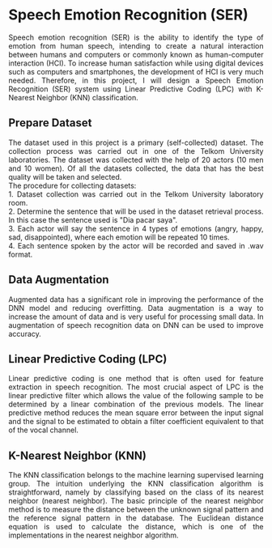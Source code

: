 # Speech Emotion Recognition (SER)
<p align="justify"> Speech emotion recognition (SER) is the ability to identify the type of emotion from human speech, intending to create a natural interaction between humans and computers or commonly known as human-computer interaction (HCI). To increase human satisfaction while using digital devices such as computers and smartphones, the development of HCI is very much needed. Therefore, in this project, I will design a Speech Emotion Recognition (SER) system using Linear Predictive Coding (LPC) with K-Nearest Neighbor (KNN) classification. </p>

<h2> Prepare Dataset </h2>
<p align="justify"> The dataset used in this project is a primary (self-collected) dataset. The collection process was carried out in one of the Telkom University laboratories. The dataset was collected with the help of 20 actors (10 men and 10 women). Of all the datasets collected, the data that has the best quality will be taken and selected.
<br/>The procedure for collecting datasets:<br/>
1. Dataset collection was carried out in the Telkom University laboratory room.<br/>
2. Determine the sentence that will be used in the dataset retrieval process. In this case the sentence used is "Dia pacar saya".<br/>
3. Each actor will say the sentence in 4 types of emotions (angry, happy, sad, disappointed), where each emotion will be repeated 10 times.<br/>
4. Each sentence spoken by the actor will be recorded and saved in .wav format. </p>

<h2> Data Augmentation </h2>
<p align="justify"> Augmented data has a significant role in improving the performance of the DNN model and reducing overfitting. Data augmentation is a way to increase the amount of data and is very useful for processing small data. In augmentation of speech recognition data on DNN can be used to improve accuracy.</p>

<h2> Linear Predictive Coding (LPC) </h2>
<p align="justify"> Linear predictive coding is one method that is often used for feature extraction in speech recognition. The most crucial aspect of LPC is the linear predictive filter which allows the value of the following sample to be determined by a linear combination of the previous models. The linear predictive method reduces the mean square error between the input signal and the signal to be estimated to obtain a filter coefficient equivalent to that of the vocal channel.</p>

<h2> K-Nearest Neighbor (KNN)</h2>
<p align="justify"> The KNN classification belongs to the machine learning supervised learning group. The intuition underlying the KNN classification algorithm is straightforward, namely by classifying based on the class of its nearest neighbor (nearest neighbor). The basic principle of the nearest neighbor method is to measure the distance between the unknown signal pattern and the reference signal pattern in the database. The Euclidean distance equation is used to calculate the distance, which is one of the implementations in the nearest neighbor algorithm.</p>
